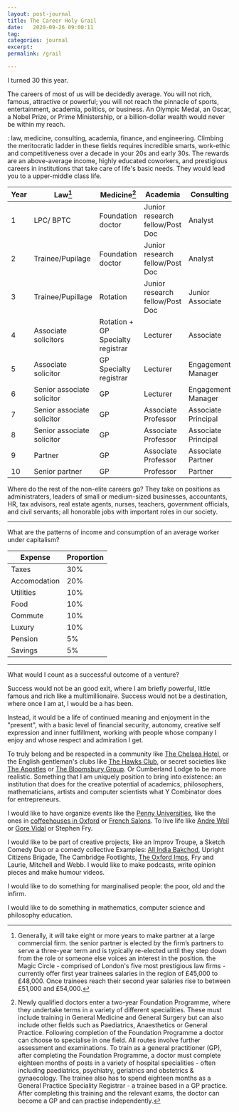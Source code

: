 ```yaml
---
layout: post-journal
title: The Career Holy Grail
date:   2020-09-26 09:00:11
tag: 
categories: journal
excerpt: 
permalink: /grail

---
```


I turned 30 this year. 

The careers of most of us will be decidedly average.  You will not rich, famous, attractive or powerful; you will not reach the pinnacle of sports, entertainment, academia, politics, or business. An Olympic Medal, an Oscar, a Nobel Prize, or Prime Ministership, or a billion-dollar wealth would never be within my reach. 


: law, medicine, consulting, academia, finance, and engineering. Climbing the meritocratic ladder in these fields requires incredible smarts, work-ethic and competitiveness over a decade in your 20s and early 30s. The rewards are an above-average income, highly educated coworkers, and prestigious careers in institutions that take care of life's basic needs. They would lead you to a upper-middle class life. 



Year | Law[^Law]       | Medicine[^Medicine]    | Academia  | Consulting | 
---| ----------- | ---------------------  | --------- | ---------   |
1 | LPC/ BPTC |   Foundation doctor | Junior research fellow/Post Doc | Analyst |    
2 | Trainee/Pupilage  |   Foundation doctor |Junior research fellow/Post Doc | Analyst |  
3 | Trainee/Pupillage  |   Rotation | Junior research fellow/Post Doc | Junior Associate |    
4 | Associate solicitors  |   Rotation + GP Specialty registrar | Lecturer | Associate | 
5 | Associate solicitor  |   GP Specialty registrar | Lecturer | Engagement Manager | 
6 | Senior associate solicitor  |   GP | Lecturer | Engagement Manager | 
7 | Senior associate solicitor  |   GP | Associate Professor | Associate Principal | 
8 | Senior associate solicitor  |   GP | Associate Professor | Associate Principal |   
9 | Partner  |   GP | Associate Professor | Associate Partner |
10 | Senior partner |   GP | Professor | Partner |


Where do the rest of the non-elite careers go? They take on positions as administraters, leaders of small or medium-sized businesses, accountants, HR, tax advisors, real estate agents, nurses, teachers, government officials, and civil servants; all honorable jobs with important roles in our society.




[^Medicine]: Newly qualified doctors enter a two-year Foundation Programme, where they undertake terms in a variety of different specialities. These must include training in General Medicine and General Surgery but can also include other fields such as Paediatrics, Anaesthetics or General Practice. Following completion of the Foundation Programme a doctor can choose to specialise in one field. All routes involve further assessment and examinations. To train as a general practitioner (GP), after completing the Foundation Programme, a doctor must complete eighteen months of posts in a variety of hospital specialities - often including paediatrics, psychiatry, geriatrics and obstetrics & gynaecology. The trainee also has to spend eighteen months as a General Practice Speciality Registrar - a trainee based in a GP practice. After completing this training and the relevant exams, the doctor can become a GP and can practise independently.

[^Law]: Generally, it will take eight or more years to make partner at a large commercial firm. the senior partner is elected by the firm’s partners to serve a three-year term and is typically re-elected until they step down from the role or someone else voices an interest in the position. the Magic Circle - comprised of London's five most prestigious law firms - currently offer first year trainees salaries in the region of £45,000 to £48,000. Once trainees reach their second year salaries rise to between £51,000 and £54,000.

------


What are the patterns of income and consumption of an average worker under capitalism?


Expense   | Proportion |    
----------| -----------| 
Taxes   | 30%        | 
Accomodation   | 20% | 
Utilities  | 10% | 
Food  | 10%  |
Commute  | 10% |
Luxury   | 10%  |
Pension  |  5%   |
Savings  |  5%   |


-----

What would I count as a successful outcome of a venture?

Success would not be an good exit, where I am briefly powerful,  little famous and rich like a multimillionaire. Success would not be a destination, where once I am at, I would be a has been. 

Instead, it would be a life of continued meaning and enjoyment in the "present", with a basic level of financial security, autonomy, creative self expression and inner fulfillment, working with people whose company I enjoy and whose respect and admiration I get. 

To truly belong and be respected in a community like [The Chelsea Hotel](https://medium.com/@bagelboy/make-america-bohemian-again-de846e35d757), or the English gentleman's clubs like [The Hawks Club](https://en.wikipedia.org/wiki/Hawks%27_Club), or secret societies like [The Apostles](https://en.wikipedia.org/wiki/Cambridge_Apostles)  or [The Bloomsbury Group](https://en.wikipedia.org/wiki/Bloomsbury_Group). Or Cumberland Lodge to be more realistic. Something that I am uniquely position to bring into existence: an institution that does for the creative potential of academics, philosophers, mathematicians, artists and computer scientists what Y Combinator does for entrepreneurs.

I would like to have organize events like the [Penny Universities](https://thonyc.wordpress.com/2015/09/29/the-penny-universities/), like the ones in [coffeehouses in Oxford](https://en.wikipedia.org/wiki/English_coffeehouses_in_the_17th_and_18th_centuries) or [French Salons](https://en.wikipedia.org/wiki/Salon_(gathering)). To live life like [Andre Weil](https://www.ams.org/journals/notices/201801/rnoti-p54.pdf) or [Gore Vidal](https://en.wikipedia.org/wiki/Gore_Vidal) or Stephen Fry.

I would like to be part of creative projects, like an Improv Troupe, a Sketch Comedy Duo or a comedy collective Examples: [All India Bakchod](All_India_Bakchod), Upright Citizens Brigade, The Cambridge Footlights, [The Oxford Imps](https://en.wikipedia.org/wiki/The_Oxford_Imps), Fry and Laurie, Mitchell and Webb. I would like to make podcasts, write opinion pieces and make humour videos. 

I would like to do something for marginalised people: the poor, old and the infirm. 

I would like to do something in mathematics, computer science and philosophy education.











